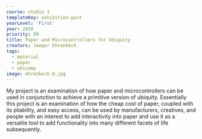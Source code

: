 ```yaml
---
course: studio 1
templateKey: exhibition-post
yearLevel: 'First'
year: 2020
priority: 99
title: Paper and Microcontrollers for Ubiquity
creators: Jaeger Ehrenbeck
tags: 
  - material
  - paper
  - ubicomp
image: ehrenbeck-0.jpg
---
```


My project is an examination of how paper and microcontrollers can be used in conjunction to achieve a primitive version of ubiquity. Essentially this project is an examination of how the cheap cost of paper, coupled with its pliability, and easy access, can be used by manufacturers, creatives, and people with an interest to add interactivity into paper and use it as a versatile tool to add functionality into many different facets of life subsequently.
